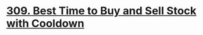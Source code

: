 # [309. Best Time to Buy and Sell Stock with Cooldown](https://leetcode.com/problems/best-time-to-buy-and-sell-stock-with-cooldown/)

